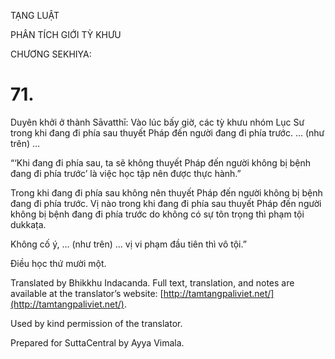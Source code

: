  

TẠNG LUẬT

PHÂN TÍCH GIỚI TỲ KHƯU

CHƯƠNG SEKHIYA:

# 71.

Duyên khởi ở thành Sāvatthī: Vào lúc bấy giờ, các tỳ khưu nhóm Lục Sư trong khi đang đi phía sau thuyết Pháp đến người đang đi phía trước. … (như trên) …

“‘Khi đang đi phía sau, ta sẽ không thuyết Pháp đến người không bị bệnh đang đi phía trước’ là việc học tập nên được thực hành.”

Trong khi đang đi phía sau không nên thuyết Pháp đến người không bị bệnh đang đi phía trước. Vị nào trong khi đang đi phía sau thuyết Pháp đến người không bị bệnh đang đi phía trước do không có sự tôn trọng thì phạm tội dukkaṭa.

Không cố ý, … (như trên) … vị vi phạm đầu tiên thì vô tội.”

Điều học thứ mười một.

Translated by Bhikkhu Indacanda. Full text, translation, and notes are available at the translator’s website: [http://tamtangpaliviet.net/](http://tamtangpaliviet.net/).

Used by kind permission of the translator.

Prepared for SuttaCentral by Ayya Vimala.